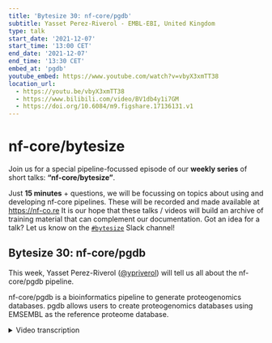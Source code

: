 ```yaml
---
title: 'Bytesize 30: nf-core/pgdb'
subtitle: Yasset Perez-Riverol - EMBL-EBI, United Kingdom
type: talk
start_date: '2021-12-07'
start_time: '13:00 CET'
end_date: '2021-12-07'
end_time: '13:30 CET'
embed_at: 'pgdb'
youtube_embed: https://www.youtube.com/watch?v=vbyX3xmTT38
location_url:
  - https://youtu.be/vbyX3xmTT38
  - https://www.bilibili.com/video/BV1db4y1i7GM
  - https://doi.org/10.6084/m9.figshare.17136131.v1
---
```


# nf-core/bytesize

Join us for a special pipeline-focussed episode of our **weekly series** of short talks: **“nf-core/bytesize”**.

Just **15 minutes** + questions, we will be focussing on topics about using and developing nf-core pipelines.
These will be recorded and made available at <https://nf-co.re>
It is our hope that these talks / videos will build an archive of training material that can complement our documentation. Got an idea for a talk? Let us know on the [`#bytesize`](https://nfcore.slack.com/channels/bytesize) Slack channel!

## Bytesize 30: nf-core/pgdb

This week, Yasset Perez-Riverol ([@ypriverol](https://github.com/ypriverol/)) will tell us all about the nf-core/pgdb pipeline.

nf-core/pgdb is a bioinformatics pipeline to generate proteogenomics databases. pgdb allows users to create proteogenomics databases using EMSEMBL as the reference proteome database.

<details markdown="1"><summary>Video transcription</summary>
**Note: The content has been edited for reader-friendliness**

[0:01](https://www.youtube.com/watch?v=vbyX3xmTT38&t=1)
(host) Hi, everyone. As usual, I'd like to begin by thanking you for joining us and the Chan Zuckerberg Initiative for funding. We're excited to be joined today by Yasset Perez-Riverol from the EBI in the UK, and he will be presenting the nf-core/pgdb pipeline, which is focused on helping users create proteogenomics databases using Ensembl as the reference proteome database. Yasset will be telling us more during the talk. If you have any questions for Yasset, either unmute yourself at the end of the talk or use the chat function, and I will relay the questions over to him. Thanks very much for agreeing to present for us today, Yasset. I'd like to hand over to you now so that you can start your talk.

[0:42](https://www.youtube.com/watch?v=vbyX3xmTT38&t=42)
Okay, thank you for the presentation. I hope this can be seen now. Today I will be talking about proteomics again, nf-core, and specifically one use case is proteogenomics analysis of non-canonical peptides. My name is Yasset Perez-Riverol. I am team coordinator of PRIDE, Proteomics Services at EMBL-EBI. I think this talk will be mainly a use case about how we have been using nf-core and Nextflow for more than a year right now to analyze our data. Rather than the technical talk about insights of nf-core, I guess you guys have more talks in the past talking about the DSL2 modules and so on, but this will be more about what you can do right now with nf-core pipelines to do proteogenomics analysis.

[1:54](https://www.youtube.com/watch?v=vbyX3xmTT38&t=114)
First, what is mass spec, especially bottom up proteomics? In summary, you start by extraction of your sample, and you try to separate the protein from that sample. After some preparation, especially digestion, you convert that into peptides. Then there is mainly two instruments that give you finally millions of mass spectra. Each spectra corresponds to a peptide. All those spectra are a relation between a mass and an intensity for each mass and these fragments of that particular peptide, correspond to one of each peak in the mass spectra. Until that you have the analytical part, the instrument part, but then is when you have bioinformatic tools that need to first take this result from the mass spectrometer, the spectra you need to assign to each of these spectrum peptide with some sort of scoring system there is multiple ones. Then when you have a lease of peptide, you need to infer which protein is the one you are interested in for biology. Finally, you need to do the quantitation of the proteins, how much of that particular protein is in the sample. This is a summary, what bottom up mass spectrometry is. Mainly we'll be talking about this part, what we have done in this part.

[3:59](https://www.youtube.com/watch?v=vbyX3xmTT38&t=239)
What is proteogenomics? Proteogenomics is using mass spectrometry to identify peptides and proteins, but using genomics and transcriptomic information. For example, to improve gene annotation, or to do prioritization of genes by using the protein expression information. In proteogenomics, if you have identified mutations or a variant, you want to see it by mass spectrometry, if that particular mutation can be seen or is expressed and how much of that protein is actually present in the cell, the protein expression of that particular protein for that particular mutation. That's what we want to do with proteogenomics. It's actually the bridge between genomics, transcriptomic and proteomics becoming really popular. There is a really nice review from Alex Seines-Biskey in nature methods about what is proteogenomics and what are the challenges in proteogenomics. Then to perform proteogenomics, the main task is that you need to... after, as I explained before, you have the mass spectrometry data, most of the peptide sequence identification is that you assign the mass spectra to a peptide, using a protein database to do this identification. When you work with a normal proteomics experiment or common proteomics experiment, you use Uniprot or Ensembl to do that. However, when you do proteogenomics, you need to add to these proteogenomics there, a proteogenomics database, you need to add the novel peptide, what we call non-canonical peptides in this case, which is basically a translation from the genomic information, lets say from a mutation, a variant, from a cell the gene, into a peptide information.

[6:07](https://www.youtube.com/watch?v=vbyX3xmTT38&t=367)
This can be summarizing this. I mean, you have the canonical peptides from Ensembl, this is the reference database from Ensembl, and then you need to start adding alternative or non-canonical peptides, alternative reading frames, the non-canonical RNA to that particular database. You can add the variant information from different sources like COSMIC and so on, or you can add patient specific data from the VCF data, you can add that and translate that into a proteomics database. This is actually what we have done this year. We have developed a tool using nf-core, and I will explain a little bit about how it's done, to generate the proteomics database.

[7:03](https://www.youtube.com/watch?v=vbyX3xmTT38&t=423)
As you can see, there is multiple steps if you want to build a proteomics database. Multiple steps are involved to finally have a proteomics database, including the last step, which is a decoy generating step where you take the target database or the sequence database, and then you attach to the database the decoy generation for the peptide identification steps to a computed FDR score for each peptide. First, before any development related to Nextflow or nf-core, we developed a tool in Python that does the simple steps, like for example, performing the translation from the genome transcript into the protein databases. For example, for pseudogenes, or non-coding RNA, and so on. Or for the most common mutations, databases like COSMIC or cBioPortal that translate that into protein databases. Also simple algorithms inside to generate the decoy sequence for large proteomics databases, or for removing stop calls and so on. This is really important for proteomics. I will not go into in detail, but mainly to process the proteomics database. Then that tool enables to do those independent steps.

[8:40](https://www.youtube.com/watch?v=vbyX3xmTT38&t=520)
However, if you want a proteogenomics database, and this is the element of the PGDB, you really need to combine all these steps, depending on which type of database the user wants to generate. You can see in this graph, we developed an nf-core pipeline called PGDB, which basically enabled the user to combine all the tasks that are provided by the Python tool to generate the database that the user wants. In this case, for example, starting from downloading the FASTA file from Ensembl for a specific proteome, then there is a way for the user to attach to the database, for example alternative open reading frames if they want, for example pseudo genes and so on. These are, for those familiar with Nextflow, all conditional steps. This is controlled by parameters in Nextflow, and the user can decide if they want to attach to the final database all these steps. There is another big block here where the user can attach also variants and mutations to the database. This is also controlled by... let me see if I can move this here... okay, this is also controlled by the pipeline, but actually one of the cool things is that you don't need to do anything manual. You don't need to download the data from COSMIC. The pipeline allows you to provide a user in COSMIC and also on FTP, and the pipeline itself allows you to download the original data and to translate into a protein sequence database.

[10:39](https://www.youtube.com/watch?v=vbyX3xmTT38&t=639)
Finally, what we call decoy generation database cleaning, where we remove known sequences that are not interesting and also generate the final decoy database. That's what PGDB does. We have tested the pipeline with multiple samples. For that study, we performed a re-analysis of public proteomics data, including six proteomics data sets, more than 65 cancer cell lines, around 20 million spectra, and we identified more than 5 million canonical peptides. These are the most common ones, and almost 300,000 non-canonical, 2,000 mutations, and 21,000 variants. You can see here the non-canonical mutation we have identified by each of the cell line.

[11:38](https://www.youtube.com/watch?v=vbyX3xmTT38&t=698)
Interestingly, the PGDB as a pipeline also allows you to generate, for example, tissue specific or cancer cell line specific databases. This is only possible because we have a pipeline like this where we can filter out for each specific cell line or cancer cell line, which are the mutations in COSMIC or CBAR portal that you want to use. In PRIDE, we are interested to map all this information to Ensemble coordinates, and we have an independent tool that does that after the re-analysis. You can see in Ensemble for one specific region of the genome what peptide has been seen and in which kind of cell line or sample condition.

[12:28](https://www.youtube.com/watch?v=vbyX3xmTT38&t=748)
Then until here is PGDB and how do we generate the databases, why PG is important for us, and what kind of task it enables for proteomics database generation. As you can see, you have multiple tasks, all of them combining, and Nextflow and nf-core allow us to generate customized databases. You can, for example, generate the reference proteome from Ensembl plus using only COSMIC variants, or you can attach a part of a COSMIC variant. You can also attach open reading frames, or you can add novel open reading frames, or attach the product of pseudogenes and so on. This is highly customizable. If you have a BCF from patient data, you can attach also the variants from the genomic side. That's what we do.

[13:30](https://www.youtube.com/watch?v=vbyX3xmTT38&t=810)
But how do we analyze the data? I think it's not the goal of this presentation to talk in detail about how you can do mass spec, but I want to basically highlight what a group of people in nf-core is trying to achieve also for data analysis. How you can go from mass spec and the protegenomics database to peptides identification and protein quantification. Quantms is an all-in-one DSL2 proteomics pipeline. Originally, we developed proteomics LFQ, released in nf-core, but it's DSL1. But working with DSL2, one of the features that we saw is that you can reuse a huge part of the pipeline where two types of analysis are possible. Then they reuse this part of the pipeline. The module base has allowed us to move into one, let's say, looks like a heavy pipeline, but most customizable pipeline called quantms that allowed us to do TMT labor-free and DIA-LFQ data analysis. The DIA part is still under development, but the TMT and LFQ is done, hasn't been released, but it's done. We are now benchmarking this with existing data.

[14:55](https://www.youtube.com/watch?v=vbyX3xmTT38&t=895)
The most prominent feature is DSL2 based. It allows us to do labor-free quantification data analysis and TMT data analysis. I think it's really relevant because this is not common in proteomics. It's based on a standard file format, sdrf, mzML, mzTab, and it's based on OpenMS and open source tools. This is also the first pipeline, I think, out there that is based on open source tools completely, which is actually not really common either in proteomics. For input and output of this pipeline, we use recently developed by this community, the main people that have been working in this pipeline also, an SDRF for proteomics, which is a tab-delimited sample metadata and experimental design. We actually know that in order to be able to reanalyze data with Nextflow, we really need some kind of input, tab-delimited, that organizes sample data and shows how the experimental design is done. By working on this, with the experience of Nextflow and nf-core, we develop our own representation also with experience with other fields arise press and so on. We developed a tab-delimited file format that when people submit their data to ProteomeXchange, they need to express this into a tab-delimited file format, that will enable us in the future to reanalyze the data.

[16:35](https://www.youtube.com/watch?v=vbyX3xmTT38&t=995)
The second input file is mzML, which contains the raw data, and we have a step for some instrument to convert to mzML if it's possible. The output is mzTab, an additional tab-delimited file format to help the downstream data analysis. This is completely new in proteomics. Nothing in proteomics has been done, at least in a workflow manner, based on standard file format from the input to the output. There is a common pipeline for peptide and protein identification for TMT and label-free. I will not go into details, but mainly it used two search engines, Comet and MSGF+. It used Percolator to boost the identification of both search engines, then they combined both search engines using the consensus ID tool, and then finally performe for localization analysis Luciphor.

[17:36](https://www.youtube.com/watch?v=vbyX3xmTT38&t=1056)
After that, and this is where both branches play, if the user is using an LFQ pipeline, a label-free pipeline, a tool called proteomicsLFQ will perform protein quantification, inference, feature detection, and match between runs. If the user is using a TMT, we would be using a IsobaricAnalyzer to perform quantification between TMT channels. Most important, all this data is exported into mcTAB, which is a standard file format for Proteomics. We have tested already that the QuantMS pipeline actually can export directly into ProteomeXchange, meaning that when you finalize your experiment, you can perform a complete submission into the main database in Proteomics, which is PRIME, but also in ProteomeXchange, because it's working with a standard file format. Then people can download the data, visualize it, and so on.

[18:40](https://www.youtube.com/watch?v=vbyX3xmTT38&t=1120)
One problem that we have in Proteomics is that we don't have something like MultiQC. We don't have something that enables us to visualize the QC reports of a Proteomics experiment. We have worked on a tool, it's called PMultiQC. I haven't talked with Phil about branding, but I hope it's fine. It's actually an extension of MultiQC, but it's mainly working for Proteomics. You can have really nice plots like this where you see the number of peaks per MS-MS, the number of peptide identification by each search engine, and the final result by each of the MS-ROC. You can see one example here. This is active development. We have a really nice feature that enables to search peptides identified in the web by using SAQL Lite in the backend hosted by HTML. This is quite nice and powerful tool. We are doing a lot of work there.

[19:48](https://www.youtube.com/watch?v=vbyX3xmTT38&t=1188)
As anyone knows in nf-core, you can see also all the reports of the pipeline. We have analyzed a lot of data set with NF-quantms, and you can see all the steps here, the CPU usage and also memory usage. This is more for people that are now arriving for the first time at nf-core and want to see what kind of reports you can see when you have your final reports. For those that know nf-core, they know that this is one of the great features of having the pipeline in your pipeline and in your export. The DIA part is under construction, but the TMT and neighbor-free are done.

[20:36](https://www.youtube.com/watch?v=vbyX3xmTT38&t=1236)
I want to thank three teams that have been actively working on this pipeline. First is the OpenMS team. Julianus and Timo, they have been working on every tool that works within the pipeline. Our team that actually has been working in both pipelines and from the Karolinska team, Husen has been working with me on the development of the PGDB and also the re-analysis of the cancer cell line data sets. Thanks for the opportunity and questions.

</details>
